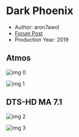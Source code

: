 # Dark Phoenix

* Author: aron7awol
* [Forum Post](https://www.avsforum.com/threads/bass-eq-for-filtered-movies.2995212/post-58494246)
* Production Year: 2019

## Atmos

![img 0](https://i.imgur.com/96zlHYF.jpg)

![img 1](https://i.imgur.com/3IEokOk.png)

## DTS-HD MA 7.1

![img 2](https://i.imgur.com/HigV3Bn.jpg)

![img 3](https://i.imgur.com/sjqF0jx.png)

